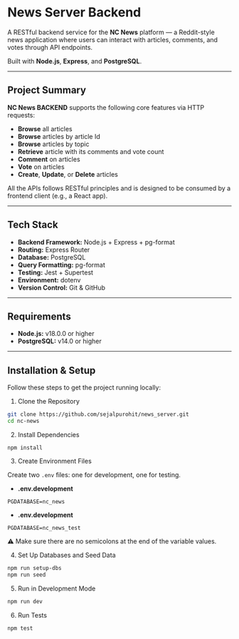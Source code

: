 # News Server Backend

A RESTful backend service for the **NC News** platform — a Reddit-style news application where users can interact with articles, comments, and votes through API endpoints.

Built with **Node.js**, **Express**, and **PostgreSQL**.

---

## Project Summary

**NC News BACKEND** supports the following core features via HTTP requests:

- **Browse** all articles
- **Browse** articles by article Id
- **Browse** articles by topic
- **Retrieve** article with its comments and vote count
- **Comment** on articles
- **Vote** on articles
- **Create**, **Update**, or **Delete** articles

All the APIs follows RESTful principles and is designed to be consumed by a frontend client (e.g., a React app).

---

## Tech Stack

- **Backend Framework:** Node.js + Express + pg-format
- **Routing:** Express Router
- **Database:** PostgreSQL
- **Query Formatting:** pg-format
- **Testing:** Jest + Supertest
- **Environment:** dotenv
- **Version Control:** Git & GitHub

---

## Requirements

- **Node.js:** v18.0.0 or higher
- **PostgreSQL:** v14.0 or higher

---

## Installation & Setup

Follow these steps to get the project running locally:

1. Clone the Repository

```bash
git clone https://github.com/sejalpurohit/news_server.git
cd nc-news
```

2. Install Dependencies

```
npm install
```

3. Create Environment Files

Create two `.env` files: one for development, one for testing.

- **.env.development**

```.env.development
PGDATABASE=nc_news
```

- **.env.development**

```.env.test
PGDATABASE=nc_news_test
```

⚠️ Make sure there are no semicolons at the end of the variable values.

4. Set Up Databases and Seed Data

```bash
npm run setup-dbs
npm run seed
```

5. Run in Development Mode

```bash
npm run dev
```

6. Run Tests

```bash
npm test
```
